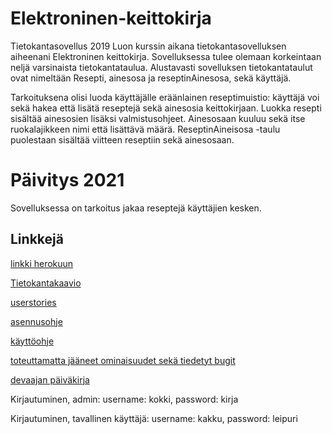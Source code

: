 # Elektroninen-keittokirja

Tietokantasovellus 2019
Luon kurssin aikana tietokantasovelluksen aiheenani Elektroninen keittokirja.
Sovelluksessa tulee olemaan korkeintaan neljä varsinaista tietokantataulua. Alustavasti sovelluksen tietokantataulut ovat nimeltään Resepti, ainesosa ja reseptinAinesosa, sekä käyttäjä. 

Tarkoituksena olisi luoda käyttäjälle eräänlainen reseptimuistio: käyttäjä voi sekä hakea että lisätä reseptejä sekä ainesosia keittokirjaan. Luokka resepti sisältää ainesosien lisäksi valmistusohjeet. Ainesosaan kuuluu sekä itse ruokalajikkeen nimi että lisättävä määrä. ReseptinAineisosa -taulu puolestaan sisältää viitteen reseptiin sekä ainesosaan. 

# Päivitys 2021

Sovelluksessa on tarkoitus jakaa reseptejä käyttäjien kesken. 

## Linkkejä

[linkki herokuun](https://tsoha-keittokirja.herokuapp.com/ )

[Tietokantakaavio](https://github.com/ssuihko/ElektroninenKeittokirja/blob/master/documentation/arkkitehtuuri.md)

[userstories](https://github.com/ssuihko/ElektroninenKeittokirja/blob/master/documentation/userstories.md)

[asennusohje](https://github.com/ssuihko/ElektroninenKeittokirja/blob/master/documentation/installation.md)

[käyttöohje](https://github.com/ssuihko/ElektroninenKeittokirja/blob/master/documentation/guide.md)

[toteuttamatta jääneet ominaisuudet sekä tiedetyt bugit](https://github.com/ssuihko/ElektroninenKeittokirja/blob/master/documentation/toteuttamatta.md)

[devaajan päiväkirja](https://github.com/ssuihko/ElektroninenKeittokirja/blob/master/documentation/diary.md)

Kirjautuminen, admin: 
username: kokki, 
password: kirja

Kirjautuminen, tavallinen käyttäjä:
username: kakku,
password: leipuri
